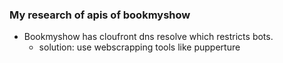 ### My research of apis of bookmyshow

- Bookmyshow has cloufront dns resolve which restricts bots.
  - solution: use webscrapping tools like pupperture
